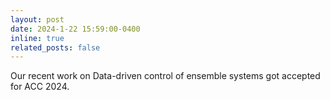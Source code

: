 ```yaml
---
layout: post
date: 2024-1-22 15:59:00-0400
inline: true
related_posts: false
---
```


Our recent work on Data-driven control of ensemble systems got accepted for ACC 2024. 
